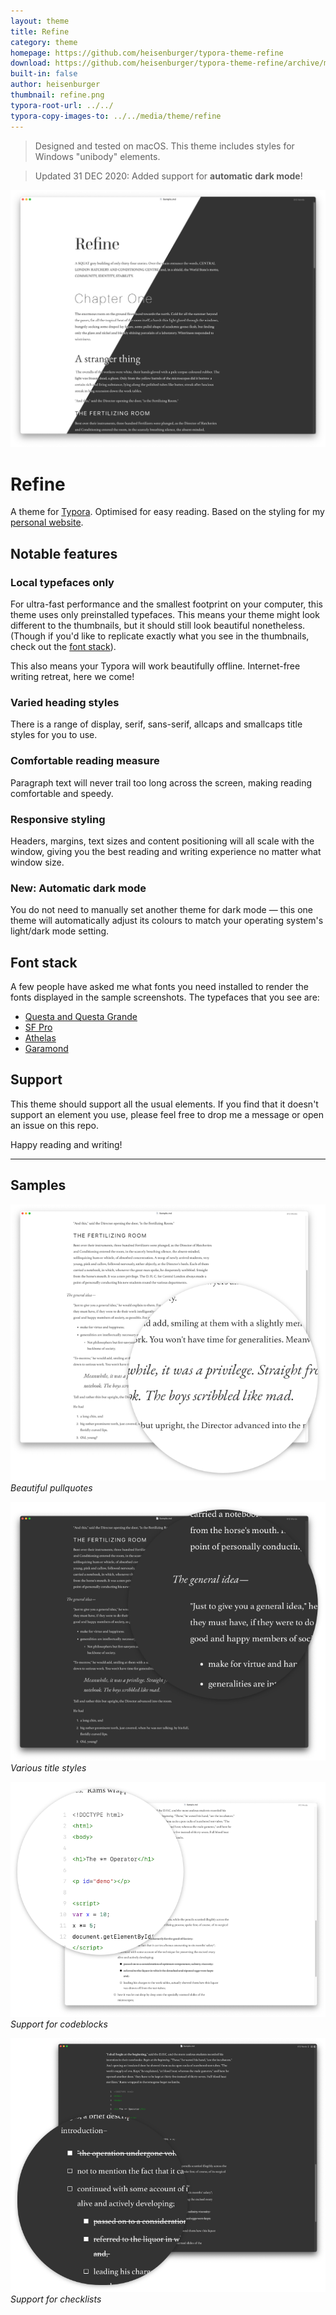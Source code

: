 ```yaml
---
layout: theme
title: Refine
category: theme
homepage: https://github.com/heisenburger/typora-theme-refine
download: https://github.com/heisenburger/typora-theme-refine/archive/master.zip
built-in: false
author: heisenburger
thumbnail: refine.png
typora-root-url: ../../
typora-copy-images-to: ../../media/theme/refine
---
```


> Designed and tested on macOS. This theme includes styles for Windows "unibody" elements.

> Updated 31 DEC 2020: Added support for **automatic dark mode**!

![](/media/theme/refine/Refine.png)

# Refine

A theme for [Typora](https://typora.io). Optimised for easy reading. Based on the styling for my [personal website](https://serena.nz/).

## Notable features

### Local typefaces only

For ultra-fast performance and the smallest footprint on your computer, this theme uses only preinstalled typefaces. This means your theme might look different to the thumbnails, but it should still look beautiful nonetheless. (Though if you'd like to replicate exactly what you see in the thumbnails, check out the [font stack](#font-stack)).

This also means your Typora will work beautifully offline. Internet-free writing retreat, here we come!

### Varied heading styles

There is a range of display, serif, sans-serif, allcaps and smallcaps title styles for you to use.

### Comfortable reading measure

Paragraph text will never trail too long across the screen, making reading comfortable and speedy.

### Responsive styling

Headers, margins, text sizes and content positioning will all scale with the window, giving you the best reading and writing experience no matter what window size.

### **New:** Automatic dark mode

You do not need to manually set another theme for dark mode — this one theme will automatically adjust its colours to match your operating system's light/dark mode setting.

## Font stack

A few people have asked me what fonts you need installed to render the fonts displayed in the sample screenshots. The typefaces that you see are:

- [Questa and Questa Grande](https://fonts.adobe.com/foundries/the-questa-project)
- [SF Pro](https://developer.apple.com/fonts/)
- [Athelas](https://fonts.adobe.com/fonts/athelas)
- [Garamond](https://fonts.google.com/specimen/EB+Garamond)

## Support

This theme should support all the usual elements. If you find that it doesn't support an element you use, please feel free to drop me a message or open an issue on this repo.

Happy reading and writing!

-----

## Samples

![Beautiful pullquotes](/media/theme/refine/Sample-blockquote.png)
*Beautiful pullquotes*

![Various title styles](/media/theme/refine/Sample-titles.png)
*Various title styles*

![Support for codeblocks](/media/theme/refine/Sample-codeblock.png)
*Support for codeblocks*

![Support for checklists](/media/theme/refine/Sample-checklist.png)
*Support for checklists*